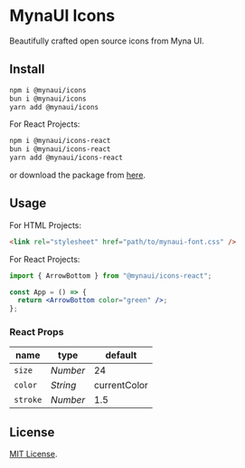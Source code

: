 # MynaUI Icons

Beautifully crafted open source icons from Myna UI.

## Install

```sh
npm i @mynaui/icons
bun i @mynaui/icons
yarn add @mynaui/icons
```

For React Projects:

```sh
npm i @mynaui/icons-react
bun i @mynaui/icons-react
yarn add @mynaui/icons-react
```

or download the package from [here](https://github.com/praveenjuge/mynaui-icons/releases/latest/download/package.zip).

## Usage

For HTML Projects:

```html
<link rel="stylesheet" href="path/to/mynaui-font.css" />
```

For React Projects:

```jsx
import { ArrowBottom } from "@mynaui/icons-react";

const App = () => {
  return <ArrowBottom color="green" />;
};
```

### React Props

| name     | type     | default      |
| -------- | -------- | ------------ |
| `size`   | _Number_ | 24           |
| `color`  | _String_ | currentColor |
| `stroke` | _Number_ | 1.5          |

## License

[MIT License](https://github.com/praveen/mynaui-icons/blob/master/LICENSE).
